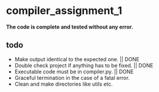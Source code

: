 # compiler_assignment_1
**The code is complete and tested without any error.**

## todo
  * Make output identical to the expected one. || DONE
  * Double check project if anything has to be fixed. || DONE
  * Executable code must be in compiler.py. || DONE
  * Graceful termination in the case of a fatal error. 
  * Clean and make directories like utils etc.
